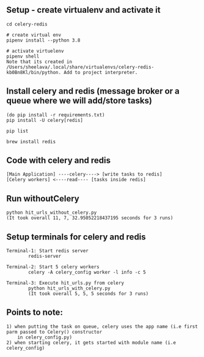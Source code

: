 ## Setup - create virtualenv and activate it
    cd celery-redis
    
    # create virtual env
    pipenv install --python 3.8
    
    # activate virtuelenv 
    pipenv shell
    Note that its created in /Users/sheelava/.local/share/virtualenvs/celery-redis-kb0Bn8Kl/bin/python. Add to project interpreter.
    
## Install celery and redis (message broker or a queue where we will add/store tasks)
    
    (do pip install -r requirements.txt)
    pip install -U celery[redis]
    
    pip list
    
    brew install redis
    
## Code with celery and redis

    [Main Application] ----celery----> [write tasks to redis]
    [Celery workers] <----read---- [tasks inside redis]
    

## Run withoutCelery

    python hit_urls_without_celery.py
    (It took overall 11, 7, 32.95052218437195 seconds for 3 runs)
    
## Setup terminals for celery and redis 

    Terminal-1: Start redis server
            redis-server 
            
    Terminal-2: Start 5 celery workers
            celery -A celery_config worker -l info -c 5
            
    Terminal-3: Execute hit_urls.py from celery
            python hit_urls_with_celery.py
            (It took overall 5, 5, 5 seconds for 3 runs)
            
## Points to note:
    
    1) when putting the task on queue, celery uses the app name (i.e first parm passed to Celery() constructor 
        in celery_config.py)
    2) when starting celery, it gets started with module name (i.e celery_config)